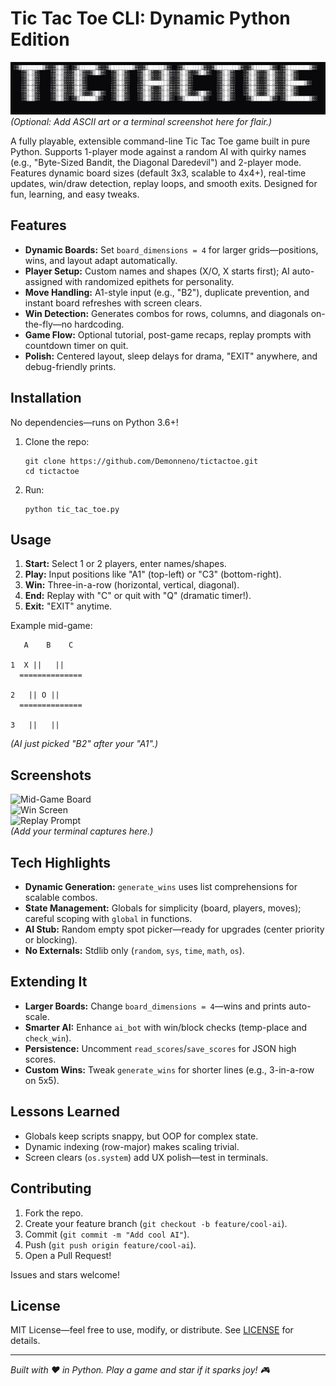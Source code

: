 # Tic Tac Toe CLI: Dynamic Python Edition

![Tic Tac Toe Banner](tictactoe.png)  
*(Optional: Add ASCII art or a terminal screenshot here for flair.)*

A fully playable, extensible command-line Tic Tac Toe game built in pure Python. Supports 1-player mode against a random AI with quirky names (e.g., "Byte-Sized Bandit, the Diagonal Daredevil") and 2-player mode. Features dynamic board sizes (default 3x3, scalable to 4x4+), real-time updates, win/draw detection, replay loops, and smooth exits. Designed for fun, learning, and easy tweaks.

## Features
- **Dynamic Boards:** Set `board_dimensions = 4` for larger grids—positions, wins, and layout adapt automatically.
- **Player Setup:** Custom names and shapes (X/O, X starts first); AI auto-assigned with randomized epithets for personality.
- **Move Handling:** A1-style input (e.g., "B2"), duplicate prevention, and instant board refreshes with screen clears.
- **Win Detection:** Generates combos for rows, columns, and diagonals on-the-fly—no hardcoding.
- **Game Flow:** Optional tutorial, post-game recaps, replay prompts with countdown timer on quit.
- **Polish:** Centered layout, sleep delays for drama, "EXIT" anywhere, and debug-friendly prints.

## Installation
No dependencies—runs on Python 3.6+!

1. Clone the repo:
   ```
   git clone https://github.com/Demonneno/tictactoe.git
   cd tictactoe
   ```
2. Run:
   ```
   python tic_tac_toe.py
   ```

## Usage
1. **Start:** Select 1 or 2 players, enter names/shapes.
2. **Play:** Input positions like "A1" (top-left) or "C3" (bottom-right).
3. **Win:** Three-in-a-row (horizontal, vertical, diagonal).
4. **End:** Replay with "C" or quit with "Q" (dramatic timer!).
5. **Exit:** "EXIT" anytime.

Example mid-game:
```
   A    B    C 

1  X ||   ||   
  ==============

2   || O ||   
  ==============

3   ||   ||   
```
*(AI just picked "B2" after your "A1".)*

## Screenshots
![Mid-Game Board](screenshots/mid-game.png)  
![Win Screen](screenshots/win.png)  
![Replay Prompt](screenshots/replay.png)  
*(Add your terminal captures here.)*

## Tech Highlights
- **Dynamic Generation:** `generate_wins` uses list comprehensions for scalable combos.
- **State Management:** Globals for simplicity (board, players, moves); careful scoping with `global` in functions.
- **AI Stub:** Random empty spot picker—ready for upgrades (center priority or blocking).
- **No Externals:** Stdlib only (`random`, `sys`, `time`, `math`, `os`).

## Extending It
- **Larger Boards:** Change `board_dimensions = 4`—wins and prints auto-scale.
- **Smarter AI:** Enhance `ai_bot` with win/block checks (temp-place and `check_win`).
- **Persistence:** Uncomment `read_scores`/`save_scores` for JSON high scores.
- **Custom Wins:** Tweak `generate_wins` for shorter lines (e.g., 3-in-a-row on 5x5).

## Lessons Learned
- Globals keep scripts snappy, but OOP for complex state.
- Dynamic indexing (row-major) makes scaling trivial.
- Screen clears (`os.system`) add UX polish—test in terminals.

## Contributing
1. Fork the repo.
2. Create your feature branch (`git checkout -b feature/cool-ai`).
3. Commit (`git commit -m "Add cool AI"`).
4. Push (`git push origin feature/cool-ai`).
5. Open a Pull Request!

Issues and stars welcome!

## License
MIT License—feel free to use, modify, or distribute. See [LICENSE](LICENSE) for details.

---

*Built with ❤️ in Python. Play a game and star if it sparks joy! 🎮*
